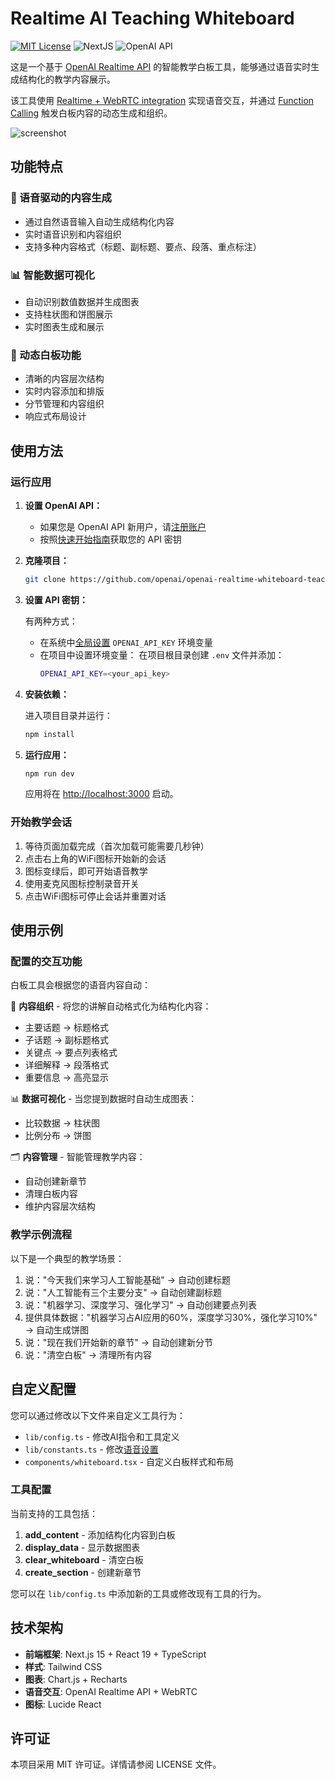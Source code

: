 # Realtime AI Teaching Whiteboard

[![MIT License](https://img.shields.io/badge/License-MIT-green.svg)](LICENSE)
![NextJS](https://img.shields.io/badge/Built_with-NextJS-blue)
![OpenAI API](https://img.shields.io/badge/Powered_by-OpenAI_API-orange)

这是一个基于 [OpenAI Realtime API](https://platform.openai.com/docs/guides/realtime) 的智能教学白板工具，能够通过语音实时生成结构化的教学内容展示。

该工具使用 [Realtime + WebRTC integration](https://platform.openai.com/docs/guides/realtime-webrtc) 实现语音交互，并通过 [Function Calling](https://platform.openai.com/docs/guides/realtime-model-capabilities#function-calling) 触发白板内容的动态生成和组织。

![screenshot](./public/screenshot.jpg)

## 功能特点

### 🎤 语音驱动的内容生成
- 通过自然语音输入自动生成结构化内容
- 实时语音识别和内容组织
- 支持多种内容格式（标题、副标题、要点、段落、重点标注）

### 📊 智能数据可视化
- 自动识别数值数据并生成图表
- 支持柱状图和饼图展示
- 实时图表生成和展示

### 📝 动态白板功能
- 清晰的内容层次结构
- 实时内容添加和排版
- 分节管理和内容组织
- 响应式布局设计

## 使用方法

### 运行应用

1. **设置 OpenAI API：**

   - 如果您是 OpenAI API 新用户，请[注册账户](https://platform.openai.com/signup)
   - 按照[快速开始指南](https://platform.openai.com/docs/quickstart)获取您的 API 密钥

2. **克隆项目：**

   ```bash
   git clone https://github.com/openai/openai-realtime-whiteboard-teaching.git
   ```

3. **设置 API 密钥：**

   有两种方式：

   - 在系统中[全局设置](https://platform.openai.com/docs/quickstart#create-and-export-an-api-key) `OPENAI_API_KEY` 环境变量
   - 在项目中设置环境变量：
     在项目根目录创建 `.env` 文件并添加：
     ```bash
     OPENAI_API_KEY=<your_api_key>
     ```

4. **安装依赖：**

   进入项目目录并运行：

   ```bash
   npm install
   ```

5. **运行应用：**

   ```bash
   npm run dev
   ```

   应用将在 [http://localhost:3000](http://localhost:3000) 启动。

### 开始教学会话

1. 等待页面加载完成（首次加载可能需要几秒钟）
2. 点击右上角的WiFi图标开始新的会话
3. 图标变绿后，即可开始语音教学
4. 使用麦克风图标控制录音开关
5. 点击WiFi图标可停止会话并重置对话

## 使用示例

### 配置的交互功能

白板工具会根据您的语音内容自动：

📝 **内容组织** - 将您的讲解自动格式化为结构化内容：
- 主要话题 → 标题格式
- 子话题 → 副标题格式  
- 关键点 → 要点列表格式
- 详细解释 → 段落格式
- 重要信息 → 高亮显示

📊 **数据可视化** - 当您提到数据时自动生成图表：
- 比较数据 → 柱状图
- 比例分布 → 饼图

🗂️ **内容管理** - 智能管理教学内容：
- 自动创建新章节
- 清理白板内容
- 维护内容层次结构

### 教学示例流程

以下是一个典型的教学场景：

1. 说："今天我们来学习人工智能基础" → 自动创建标题
2. 说："人工智能有三个主要分支" → 自动创建副标题
3. 说："机器学习、深度学习、强化学习" → 自动创建要点列表
4. 提供具体数据："机器学习占AI应用的60%，深度学习30%，强化学习10%" → 自动生成饼图
5. 说："现在我们开始新的章节" → 自动创建新分节
6. 说："清空白板" → 清理所有内容

## 自定义配置

您可以通过修改以下文件来自定义工具行为：

- `lib/config.ts` - 修改AI指令和工具定义
- `lib/constants.ts` - 修改[语音设置](https://platform.openai.com/docs/api-reference/realtime-sessions/create#realtime-sessions-create-voice)
- `components/whiteboard.tsx` - 自定义白板样式和布局

### 工具配置

当前支持的工具包括：

1. **add_content** - 添加结构化内容到白板
2. **display_data** - 显示数据图表
3. **clear_whiteboard** - 清空白板
4. **create_section** - 创建新章节

您可以在 `lib/config.ts` 中添加新的工具或修改现有工具的行为。

## 技术架构

- **前端框架**: Next.js 15 + React 19 + TypeScript
- **样式**: Tailwind CSS
- **图表**: Chart.js + Recharts
- **语音交互**: OpenAI Realtime API + WebRTC
- **图标**: Lucide React

## 许可证

本项目采用 MIT 许可证。详情请参阅 LICENSE 文件。
